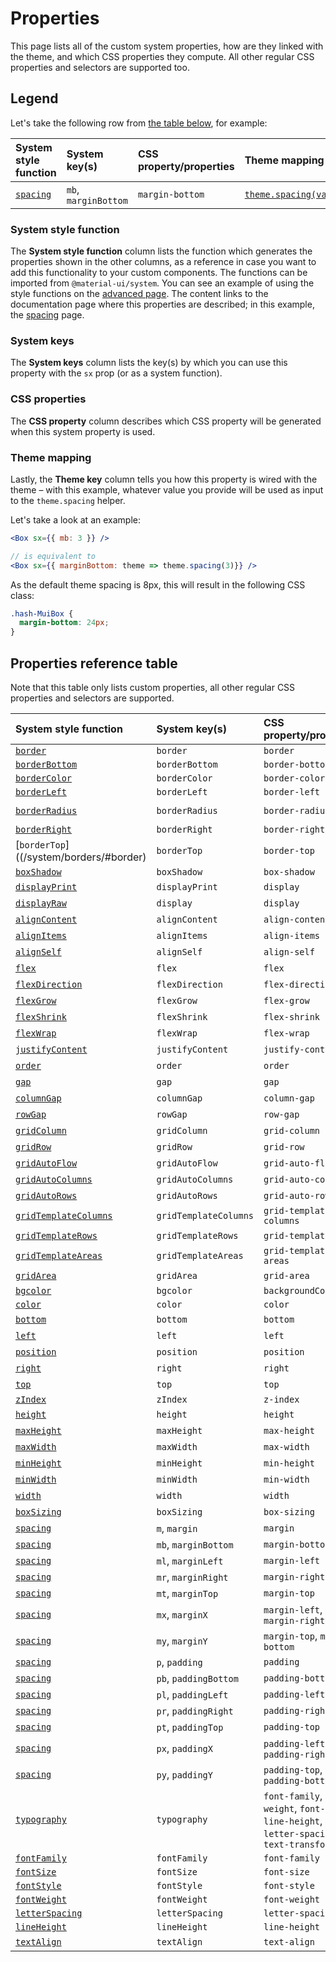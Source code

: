 # Properties

<p class="description">This page lists all of the custom system properties, how are they linked with the theme, and which CSS properties they compute. All other regular CSS properties and selectors are supported too.</p>

## Legend

Let's take the following row from [the table below](#properties-reference-table), for example:

| System style function         | System key(s)        | CSS property/properties | Theme mapping                                                                 |
| :---------------------------- | :------------------- | :---------------------- | :---------------------------------------------------------------------------- |
| [`spacing`](/system/spacing/) | `mb`, `marginBottom` | `margin-bottom`         | [`theme.spacing(value)`](/customization/default-theme/?expand-path=$.spacing) |

### System style function

The <b>System style function</b> column lists the function which generates the properties shown in the other columns, as a reference in case you want to add this functionality to your custom components. The functions can be imported from `@material-ui/system`. You can see an example of using the style functions on the [advanced page](/system/advanced/#using-standalone-system-utilities). The content links to the documentation page where this properties are described; in this example, the [spacing](/system/spacing/) page.

### System keys

The <b>System keys</b> column lists the key(s) by which you can use this property with the `sx` prop (or as a system function).

### CSS properties

The <b>CSS property</b> column describes which CSS property will be generated when this system property is used.

### Theme mapping

Lastly, the <b>Theme key</b> column tells you how this property is wired with the theme – with this example, whatever value you provide will be used as input to the `theme.spacing` helper.

Let's take a look at an example:

```jsx
<Box sx={{ mb: 3 }} />

// is equivalent to
<Box sx={{ marginBottom: theme => theme.spacing(3)}} />
```

As the default theme spacing is 8px, this will result in the following CSS class:

```css
.hash-MuiBox {
  margin-bottom: 24px;
}
```

## Properties reference table

Note that this table only lists custom properties, all other regular CSS properties and selectors are supported.

| System style function                                        | System key(s)         | CSS property/properties                                                                      | Theme mapping                                                                           |
| :----------------------------------------------------------- | :-------------------- | :------------------------------------------------------------------------------------------- | :-------------------------------------------------------------------------------------- |
| [`border`](/system/borders/#border)                          | `border`              | `border`                                                                                     | `${value}px solid`                                                                      |
| [`borderBottom`](/system/borders/#border)                    | `borderBottom`        | `border-bottom`                                                                              | `${value}px solid`                                                                      |
| [`borderColor`](/system/borders/#border-color)               | `borderColor`         | `border-color`                                                                               | [`theme.palette[value]`](/customization/default-theme/?expand-path=$.palette)           |
| [`borderLeft`](/system/borders/#border)                      | `borderLeft`          | `border-left`                                                                                | `${value}px solid`                                                                      |
| [`borderRadius`](system/borders/#border-radius)              | `borderRadius`        | `border-radius`                                                                              | [`theme.shape.borderRadius * value`](/customization/default-theme/?expand-path=$.shape) |
| [`borderRight`](/system/borders/#border)                     | `borderRight`         | `border-right`                                                                               | `${value}px solid`                                                                      |
| [`borderTop`]((/system/borders/#border)                      | `borderTop`           | `border-top`                                                                                 | `${value}px solid`                                                                      |
| [`boxShadow`](/system/shadows/)                              | `boxShadow`           | `box-shadow`                                                                                 | `theme.shadows[value]`                                                                  |
| [`displayPrint`](/system/display/#display-in-print)          | `displayPrint`        | `display`                                                                                    | none                                                                                    |
| [`displayRaw`](/system/display/)                             | `display`             | `display`                                                                                    | none                                                                                    |
| [`alignContent`](/system/flexbox/#align-content)             | `alignContent`        | `align-content`                                                                              | none                                                                                    |
| [`alignItems`](/system/flexbox/#align-items)                 | `alignItems`          | `align-items`                                                                                | none                                                                                    |
| [`alignSelf`](/system/flexbox/#align-self)                   | `alignSelf`           | `align-self`                                                                                 | none                                                                                    |
| [`flex`](/system/flexbox/)                                   | `flex`                | `flex`                                                                                       | none                                                                                    |
| [`flexDirection`](/system/flexbox/#flex-direction)           | `flexDirection`       | `flex-direction`                                                                             | none                                                                                    |
| [`flexGrow`](/system/flexbox/#flex-grow)                     | `flexGrow`            | `flex-grow`                                                                                  | none                                                                                    |
| [`flexShrink`](/system/flexbox/#flex-shrink)                 | `flexShrink`          | `flex-shrink`                                                                                | none                                                                                    |
| [`flexWrap`](/system/flexbox/#flex-wrap)                     | `flexWrap`            | `flex-wrap`                                                                                  | none                                                                                    |
| [`justifyContent`](/system/flexbox/#justify-content)         | `justifyContent`      | `justify-content`                                                                            | none                                                                                    |
| [`order`](/system/flexbox/#order)                            | `order`               | `order`                                                                                      | none                                                                                    |
| [`gap`](/system/grid/#gap)                                   | `gap`                 | `gap`                                                                                        | none                                                                                    |
| [`columnGap`](/system/grid/#row-gap-amp-column-gap)          | `columnGap`           | `column-gap`                                                                                 | none                                                                                    |
| [`rowGap`](/system/grid/#row-gap-amp-column-gap)             | `rowGap`              | `row-gap`                                                                                    | none                                                                                    |
| [`gridColumn`](/system/grid/#grid-column)                    | `gridColumn`          | `grid-column`                                                                                | none                                                                                    |
| [`gridRow`](/system/grid/#grid-row)                          | `gridRow`             | `grid-row`                                                                                   | none                                                                                    |
| [`gridAutoFlow`](/system/grid/#grid-auto-flow)               | `gridAutoFlow`        | `grid-auto-flow`                                                                             | none                                                                                    |
| [`gridAutoColumns`](/system/grid/#grid-auto-columns)         | `gridAutoColumns`     | `grid-auto-columns`                                                                          | none                                                                                    |
| [`gridAutoRows`](/system/grid/#grid-auto-rows)               | `gridAutoRows`        | `grid-auto-rows`                                                                             | none                                                                                    |
| [`gridTemplateColumns`](/system/grid/#grid-template-columns) | `gridTemplateColumns` | `grid-template-columns`                                                                      | none                                                                                    |
| [`gridTemplateRows`](/system/grid/#grid-template-rows)       | `gridTemplateRows`    | `grid-template-rows`                                                                         | none                                                                                    |
| [`gridTemplateAreas`](/system/grid/#grid-template-areas)     | `gridTemplateAreas`   | `grid-template-areas`                                                                        | none                                                                                    |
| [`gridArea`](/system/grid/#grid-area)                        | `gridArea`            | `grid-area`                                                                                  | none                                                                                    |
| [`bgcolor`](/system/palette/#background-color)               | `bgcolor`             | `backgroundColor`                                                                            | [`theme.palette[value]`](/customization/default-theme/?expand-path=$.palette)           |
| [`color`](/system/palette/#color)                            | `color`               | `color`                                                                                      | [`theme.palette[value]`](/customization/default-theme/?expand-path=$.palette)           |
| [`bottom`](/system/positions/)                               | `bottom`              | `bottom`                                                                                     | none                                                                                    |
| [`left`](/system/positions/)                                 | `left`                | `left`                                                                                       | none                                                                                    |
| [`position`](/system/positions/)                             | `position`            | `position`                                                                                   | none                                                                                    |
| [`right`](/system/positions/)                                | `right`               | `right`                                                                                      | none                                                                                    |
| [`top`](/system/positions/)                                  | `top`                 | `top`                                                                                        | none                                                                                    |
| [`zIndex`](/system/positions/#z-index)                       | `zIndex`              | `z-index`                                                                                    | [`theme.zIndex[value]`](/customization/default-theme/?expand-path=$.zIndex)             |
| [`height`](/system/sizing/#height)                           | `height`              | `height`                                                                                     | none                                                                                    |
| [`maxHeight`](/system/sizing/)                               | `maxHeight`           | `max-height`                                                                                 | none                                                                                    |
| [`maxWidth`](/system/sizing/)                                | `maxWidth`            | `max-width`                                                                                  | none                                                                                    |
| [`minHeight`](/system/sizing/)                               | `minHeight`           | `min-height`                                                                                 | none                                                                                    |
| [`minWidth`](/system/sizing/)                                | `minWidth`            | `min-width`                                                                                  | none                                                                                    |
| [`width`](/system/sizing/#width)                             | `width`               | `width`                                                                                      | none                                                                                    |
| [`boxSizing`](/system/sizing/)                               | `boxSizing`           | `box-sizing`                                                                                 | none                                                                                    |
| [`spacing`](/system/spacing/)                                | `m`, `margin`         | `margin`                                                                                     | [`theme.spacing(value)`](/customization/default-theme/?expand-path=$.spacing)           |
| [`spacing`](/system/spacing/)                                | `mb`, `marginBottom`  | `margin-bottom`                                                                              | [`theme.spacing(value)`](/customization/default-theme/?expand-path=$.spacing)           |
| [`spacing`](/system/spacing/)                                | `ml`, `marginLeft`    | `margin-left`                                                                                | [`theme.spacing(value)`](/customization/default-theme/?expand-path=$.spacing)           |
| [`spacing`](/system/spacing/)                                | `mr`, `marginRight`   | `margin-right`                                                                               | [`theme.spacing(value)`](/customization/default-theme/?expand-path=$.spacing)           |
| [`spacing`](/system/spacing/)                                | `mt`, `marginTop`     | `margin-top`                                                                                 | [`theme.spacing(value)`](/customization/default-theme/?expand-path=$.spacing)           |
| [`spacing`](/system/spacing/)                                | `mx`, `marginX`       | `margin-left`, `margin-right`                                                                | [`theme.spacing(value)`](/customization/default-theme/?expand-path=$.spacing)           |
| [`spacing`](/system/spacing/)                                | `my`, `marginY`       | `margin-top`, `margin-bottom`                                                                | [`theme.spacing(value)`](/customization/default-theme/?expand-path=$.spacing)           |
| [`spacing`](/system/spacing/)                                | `p`, `padding`        | `padding`                                                                                    | [`theme.spacing(value)`](/customization/default-theme/?expand-path=$.spacing)           |
| [`spacing`](/system/spacing/)                                | `pb`, `paddingBottom` | `padding-bottom`                                                                             | [`theme.spacing(value)`](/customization/default-theme/?expand-path=$.spacing)           |
| [`spacing`](/system/spacing/)                                | `pl`, `paddingLeft`   | `padding-left`                                                                               | [`theme.spacing(value)`](/customization/default-theme/?expand-path=$.spacing)           |
| [`spacing`](/system/spacing/)                                | `pr`, `paddingRight`  | `padding-right`                                                                              | [`theme.spacing(value)`](/customization/default-theme/?expand-path=$.spacing)           |
| [`spacing`](/system/spacing/)                                | `pt`, `paddingTop`    | `padding-top`                                                                                | [`theme.spacing(value)`](/customization/default-theme/?expand-path=$.spacing)           |
| [`spacing`](/system/spacing/)                                | `px`, `paddingX`      | `padding-left`, `padding-right`                                                              | [`theme.spacing(value)`](/customization/default-theme/?expand-path=$.spacing)           |
| [`spacing`](/system/spacing/)                                | `py`, `paddingY`      | `padding-top`, `padding-bottom`                                                              | [`theme.spacing(value)`](/customization/default-theme/?expand-path=$.spacing)           |
| [`typography`](/system/typography/#variant)                  | `typography`          | `font-family`, `font-weight`, `font-size`, `line-height`, `letter-spacing`, `text-transform` | [`theme.typography[value]`](/customization/default-theme/?expand-path=$.typography)     |
| [`fontFamily`](/system/typography/#font-family)              | `fontFamily`          | `font-family`                                                                                | [`theme.typography[value]`](/customization/default-theme/?expand-path=$.typography)     |
| [`fontSize`](/system/typography/#font-size)                  | `fontSize`            | `font-size`                                                                                  | [`theme.typography[value]`](/customization/default-theme/?expand-path=$.typography)     |
| [`fontStyle`](/system/typography/#font-style)                | `fontStyle`           | `font-style`                                                                                 | [`theme.typography[value]`](/customization/default-theme/?expand-path=$.typography)     |
| [`fontWeight`](/system/typography/#font-weight)              | `fontWeight`          | `font-weight`                                                                                | [`theme.typography[value]`](/customization/default-theme/?expand-path=$.typography)     |
| [`letterSpacing`](/system/typography/#letter-spacing)        | `letterSpacing`       | `letter-spacing`                                                                             | [`theme.typography[value]`](/customization/default-theme/?expand-path=$.typography)     |
| [`lineHeight`](/system/typography/#line-height)              | `lineHeight`          | `line-height`                                                                                | [`theme.typography[value]`](/customization/default-theme/?expand-path=$.typography)     |
| [`textAlign`](/system/typography/#text-alignment)            | `textAlign`           | `text-align`                                                                                 | none                                                                                    |
